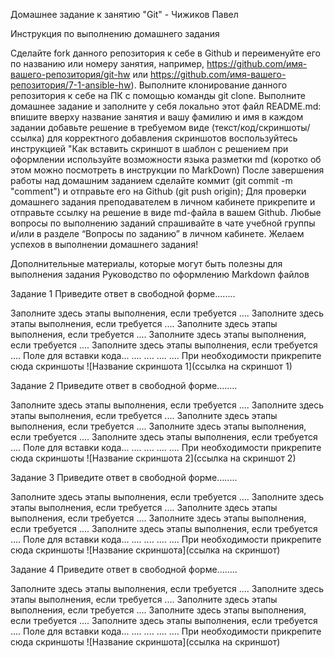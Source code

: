 Домашнее задание к занятию "Git" - Чижиков Павел

Инструкция по выполнению домашнего задания

Сделайте fork данного репозитория к себе в Github и переименуйте его по названию или номеру занятия, например, https://github.com/имя-вашего-репозитория/git-hw или https://github.com/имя-вашего-репозитория/7-1-ansible-hw).
Выполните клонирование данного репозитория к себе на ПК с помощью команды git clone.
Выполните домашнее задание и заполните у себя локально этот файл README.md:
впишите вверху название занятия и вашу фамилию и имя
в каждом задании добавьте решение в требуемом виде (текст/код/скриншоты/ссылка)
для корректного добавления скриншотов воспользуйтесь инструкцией "Как вставить скриншот в шаблон с решением
при оформлении используйте возможности языка разметки md (коротко об этом можно посмотреть в инструкции по MarkDown)
После завершения работы над домашним заданием сделайте коммит (git commit -m "comment") и отправьте его на Github (git push origin);
Для проверки домашнего задания преподавателем в личном кабинете прикрепите и отправьте ссылку на решение в виде md-файла в вашем Github.
Любые вопросы по выполнению заданий спрашивайте в чате учебной группы и/или в разделе “Вопросы по заданию” в личном кабинете.
Желаем успехов в выполнении домашнего задания!

Дополнительные материалы, которые могут быть полезны для выполнения задания
Руководство по оформлению Markdown файлов

Задание 1
Приведите ответ в свободной форме........

Заполните здесь этапы выполнения, если требуется ....
Заполните здесь этапы выполнения, если требуется ....
Заполните здесь этапы выполнения, если требуется ....
Заполните здесь этапы выполнения, если требуется ....
Заполните здесь этапы выполнения, если требуется ....
Поле для вставки кода...
....
....
....
....
При необходимости прикрепитe сюда скриншоты ![Название скриншота 1](ссылка на скриншот 1)

Задание 2
Приведите ответ в свободной форме........

Заполните здесь этапы выполнения, если требуется ....
Заполните здесь этапы выполнения, если требуется ....
Заполните здесь этапы выполнения, если требуется ....
Заполните здесь этапы выполнения, если требуется ....
Заполните здесь этапы выполнения, если требуется ....
Поле для вставки кода...
....
....
....
....
При необходимости прикрепитe сюда скриншоты ![Название скриншота 2](ссылка на скриншот 2)

Задание 3
Приведите ответ в свободной форме........

Заполните здесь этапы выполнения, если требуется ....
Заполните здесь этапы выполнения, если требуется ....
Заполните здесь этапы выполнения, если требуется ....
Заполните здесь этапы выполнения, если требуется ....
Заполните здесь этапы выполнения, если требуется ....
Поле для вставки кода...
....
....
....
....
При необходимости прикрепитe сюда скриншоты ![Название скриншота](ссылка на скриншот)

Задание 4
Приведите ответ в свободной форме........

Заполните здесь этапы выполнения, если требуется ....
Заполните здесь этапы выполнения, если требуется ....
Заполните здесь этапы выполнения, если требуется ....
Заполните здесь этапы выполнения, если требуется ....
Заполните здесь этапы выполнения, если требуется ....
Поле для вставки кода...
....
....
....
....
При необходимости прикрепитe сюда скриншоты ![Название скриншота](ссылка на скриншот)
